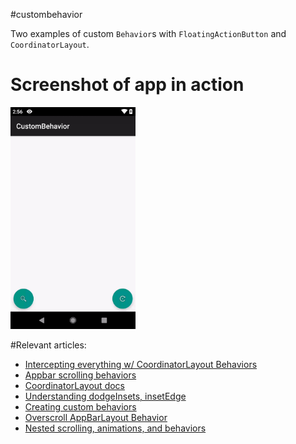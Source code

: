 #custombehavior

Two examples of custom `Behavior`s with `FloatingActionButton` and `CoordinatorLayout`.

# Screenshot of app in action
<img src="https://raw.githubusercontent.com/nazmulidris/custombehavior/master/docs/screenshot.gif" width="200">

#Relevant articles:
- [Intercepting everything w/ CoordinatorLayout Behaviors](https://goo.gl/oLH8pm)
- [Appbar scrolling behaviors](https://goo.gl/B9Fr1K)
- [CoordinatorLayout docs](https://goo.gl/bw4s5g)
- [Understanding dodgeInsets, insetEdge](https://goo.gl/cwPjGV)
- [Creating custom behaviors](https://goo.gl/gTeuxX)
- [Overscroll AppBarLayout Behavior](https://goo.gl/fMtDHg)
- [Nested scrolling, animations, and behaviors](https://github.com/nazmulidris/coordinator)